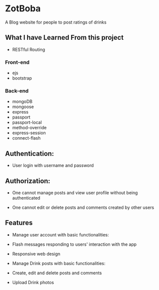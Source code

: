 # ZotBoba
 A Blog website for people to post ratings of drinks

## What I have Learned From this project

* RESTful Routing
### Front-end
* ejs
* bootstrap
### Back-end
* mongoDB
* mongoose
* express
* passport
* passport-local
* method-override
* express-session
* connect-flash

## Authentication:

* User login with username and password

## Authorization:

* One cannot manage posts and view user profile without being authenticated

* One cannot edit or delete posts and comments created by other users

## Features

* Manage user account with basic functionalities:

* Flash messages responding to users' interaction with the app

* Responsive web design

* Manage Drink posts with basic functionalities:

* Create, edit and delete posts and comments

* Upload Drink photos


